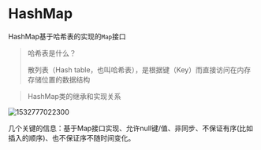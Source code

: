 # HashMap

HashMap基于哈希表的实现的`Map`接口

> 哈希表是什么？
>
> 散列表（Hash table，也叫哈希表），是根据键（Key）而直接访问在内存存储位置的数据结构



> HashMap类的继承和实现关系

![1532777022300](C:\Users\13441\Desktop\md\Java\HashMap.assets\1532777022300.png)



几个关键的信息：基于Map接口实现、允许null键/值、非同步、不保证有序(比如插入的顺序)、也不保证序不随时间变化。 



